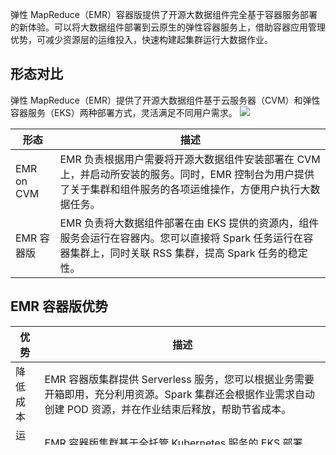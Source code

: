 弹性 MapReduce（EMR）容器版提供了开源大数据组件完全基于容器服务部署的新体验。可以将大数据组件部署到云原生的弹性容器服务上，借助容器应用管理优势，可减少资源层的运维投入，快速构建起集群运行大数据作业。

## 形态对比
弹性 MapReduce（EMR）提供了开源大数据组件基于云服务器（CVM）和弹性容器服务（EKS）两种部署方式，灵活满足不同用户需求。
![](https://qcloudimg.tencent-cloud.cn/raw/fedadd6591b7edabce3327ca442d59dc.png)

| 形态 | 描述 | 
|---------|---------|
| EMR on CVM	<nobr>| EMR 负责根据用户需要将开源大数据组件安装部署在 CVM 上，并启动所安装的服务。同时，EMR 控制台为用户提供了关于集群和组件服务的各项运维操作，方便用户执行大数据任务。| 
| EMR 容器版	<nobr>| EMR 负责将大数据组件部署在由 EKS 提供的资源内，组件服务会运行在容器内。您可以直接将 Spark 任务运行在容器集群上，同时关联 RSS 集群，提高 Spark 任务的稳定性。| 

## EMR 容器版优势

| 优势 | 描述 | 
|---------|---------|	
| 降低成本	<nobr>| EMR 容器版集群提供 Serverless 服务，您可以根据业务需要开箱即用，充分利用资源。Spark 集群还会根据作业需求自动创建 POD 资源，并在作业结束后释放，帮助节省成本。| 
| 运维简单	| EMR 容器版集群基于全托管 Kubernetes 服务的 EKS 部署，相比 CVM 可以快速恢复异常组件服务。Spark 容器集群自动调整 POD 资源，简化了用户对于节点资源的运维操作。| 
| 灵活伸缩	| EMR 容器版集群支持用户调整容器数量，依赖于 EKS 的无限资源和自研轻量虚拟化技术，可以实现 POD 资源的快速伸缩，保证大数据量任务的资源需要。| 





